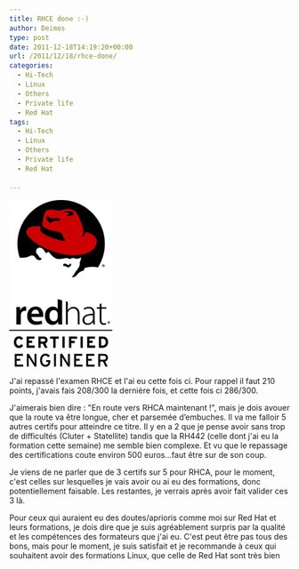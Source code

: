 ```yaml
---
title: RHCE done :-)
author: Deimos
type: post
date: 2011-12-18T14:19:20+00:00
url: /2011/12/18/rhce-done/
categories:
  - Hi-Tech
  - Linux
  - Others
  - Private life
  - Red Hat
tags:
  - Hi-Tech
  - Linux
  - Others
  - Private life
  - Red Hat

---
```

![rhce_logo](/images/logo_rhce.png)

J'ai repassé l'examen RHCE et l'ai eu cette fois ci. Pour rappel il faut 210 points, j'avais fais 208/300 la dernière fois, et cette fois ci 286/300.

J'aimerais bien dire : "En route vers RHCA maintenant !", mais je dois avouer que la route va être longue, cher et parsemée d’embuches. Il va me falloir 5 autres certifs pour atteindre ce titre. Il y en a 2 que je pense avoir sans trop de difficultés (Cluter + Statellite) tandis que la RH442 (celle dont j'ai eu la formation cette semaine) me semble bien complexe. Et vu que le repassage des certifications coute environ 500 euros...faut être sur de son coup.

Je viens de ne parler que de 3 certifs sur 5 pour RHCA, pour le moment, c'est celles sur lesquelles je vais avoir ou ai eu des formations, donc potentiellement faisable. Les restantes, je verrais après avoir fait valider ces 3 là.

Pour ceux qui auraient eu des doutes/aprioris comme moi sur Red Hat et leurs formations, je dois dire que je suis agréablement surpris par la qualité et les compétences des formateurs que j'ai eu. C'est peut être pas tous des bons, mais pour le moment, je suis satisfait et je recommande à ceux qui souhaitent avoir des formations Linux, que celle de Red Hat sont très bien